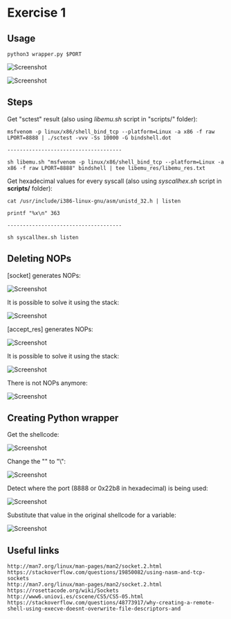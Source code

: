 # Exercise 1

## Usage

```
python3 wrapper.py $PORT
```

![Screenshot](images/wrapper/5.png)

![Screenshot](images/wrapper/6.png)




## Steps

Get "sctest" result (also using *libemu.sh* script in "scripts/" folder):
```
msfvenom -p linux/x86/shell_bind_tcp --platform=Linux -a x86 -f raw LPORT=8888 | ./sctest -vvv -Ss 10000 -G bindshell.dot

-------------------------------------

sh libemu.sh "msfvenom -p linux/x86/shell_bind_tcp --platform=Linux -a x86 -f raw LPORT=8888" bindshell | tee libemu_res/libemu_res.txt
```

Get hexadecimal values for every syscall (also using *syscallhex.sh* script in **scripts/** folder):
```
cat /usr/include/i386-linux-gnu/asm/unistd_32.h | listen

printf "%x\n" 363

-------------------------------------

sh syscallhex.sh listen
```


## Deleting NOPs

[socket] generates NOPs:

![Screenshot](images/1.png)

It is possible to solve it using the stack:

![Screenshot](images/2.png)

[accept_res] generates NOPs:

![Screenshot](images/3.png)

It is possible to solve it using the stack:

![Screenshot](images/4.png)

There is not NOPs anymore:

![Screenshot](images/5.png)



## Creating Python wrapper 

Get the shellcode:

![Screenshot](images/wrapper/1.png)

Change the "\" to "\\":

![Screenshot](images/wrapper/2.png)

Detect where the port (8888 or 0x22b8 in hexadecimal) is being used:

![Screenshot](images/wrapper/3.png)

Substitute that value in the original shellcode for a variable:

![Screenshot](images/wrapper/4.png)


## Useful links
```
http://man7.org/linux/man-pages/man2/socket.2.html
https://stackoverflow.com/questions/19850082/using-nasm-and-tcp-sockets
http://man7.org/linux/man-pages/man2/socket.2.html
https://rosettacode.org/wiki/Sockets
http://www6.uniovi.es/cscene/CS5/CS5-05.html
https://stackoverflow.com/questions/48773917/why-creating-a-remote-shell-using-execve-doesnt-overwrite-file-descriptors-and
```
